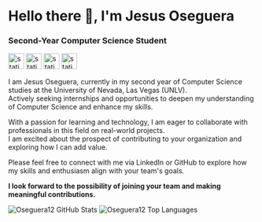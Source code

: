 # Hello there :wave:, I'm Jesus Oseguera
### Second-Year Computer Science Student
<p float="left">
 <img alt="static_badge" src="https://img.shields.io/badge/-cpp?style=flat-square&logo=cplusplus&logoColor=white&color=%2300599C" height="32px"/>
 <img alt="static_badge" src="https://img.shields.io/badge/-html?style=flat-square&logo=html5&logoColor=white&color=%23E34F26" height="32px"/>
 <img alt="static_badge" src="https://img.shields.io/badge/-css3?style=flat-square&logo=css3&logoColor=white&color=%231572B6" height="32px"/>
 <img alt="static_badge" src="https://img.shields.io/badge/-js?style=flat-square&logo=javascript&logoColor=white&color=%23F7DF1E" height="32px"/>
<!--
 <img alt="static_badge" src="https://img.shields.io/badge/-react?style=flat-square&logo=react&logoColor=white&color=%2361DAFB" height="32px"/>
 <img alt="static_badge" src="https://img.shields.io/badge/-typescript?style=flat-square&logo=typescript&logoColor=white&color=%233178C" height="32px"/>
 <img alt="static_badge" src="https://img.shields.io/badge/-rubyonrails?style=flat-square&logo=rubyonrails&logoColor=white&color=%23D30001" height="32px"/>
 <img alt="static_badge" src="https://img.shields.io/badge/-python?style=flat-square&logo=python&logoColor=white&color=%233776AB" height="32px"/>
 <img alt="static_badge" src="https://img.shields.io/badge/-php?style=flat-square&logo=php&logoColor=white&color=%23777BB4" height="32px"/>
 -->
</p>
 
I am Jesus Oseguera, currently in my second year of Computer Science studies at the University of Nevada, Las Vegas (UNLV).<br>
Actively seeking internships and opportunities to deepen my understanding of Computer Science and enhance my skills.

With a passion for learning and technology, I am eager to collaborate with professionals in this field on real-world projects.<br>
I am excited about the prospect of contributing to your organization and exploring how I can add value.
 
Please feel free to connect with me via LinkedIn or GitHub to explore how my skills and enthusiasm align with your team's goals.

**I look forward to the possibility of joining your team and making meaningful contributions.**

 <p>
  <img alt="Oseguera12 GitHub Stats" src="https://github-readme-stats.vercel.app/api?username=Oseguera12&show_icons=true&theme=transparent&hide_border=true">
  <img alt="Oseguera12 Top Languages" src="https://github-readme-stats.vercel.app/api/top-langs/?username=Oseguera12&layout=compact&theme=transparent&hide_border=true">
 </p>
